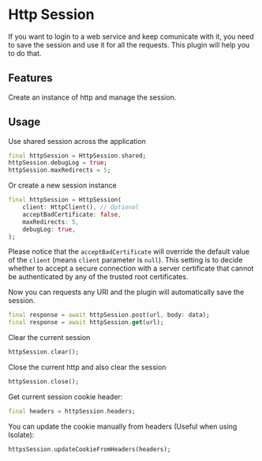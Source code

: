 # Http Session

If you want to login to a web service and keep comunicate with it, you need to save the session and use it for all the requests. This plugin will help you to do that.

## Features

Create an instance of http and manage the session.

## Usage

Use shared session across the application

```dart
final httpSession = HttpSession.shared;
httpSession.debugLog = true;
httpSession.maxRedirects = 5;
```

Or create a new session instance

``` dart
final httpSession = HttpSession(
    client: HttpClient(), // Optional
    acceptBadCertificate: false,
    maxRedirects: 5,
    debugLog: true,
);
```

Please notice that the `acceptBadCertificate` will override the default value of the `client` (means `client` parameter is `null`). This setting is to decide whether to accept a secure connection with a server certificate that cannot be authenticated by any of the trusted root certificates.

Now you can requests any URI and the plugin will automatically save the session.

``` dart
final response = await httpSession.post(url, body: data);
final response = await httpSession.get(url);
```

Clear the current session

``` dart
httpSession.clear();
```

Close the current http and also clear the session

``` dart
httpSession.close();
```

Get current session cookie header:

``` dart
final headers = httpSession.headers;
```

You can update the cookie manually from headers (Useful when using Isolate):

``` dart
httpsSession.updateCookieFromHeaders(headers);
```
